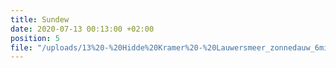 ```yaml
---
title: Sundew
date: 2020-07-13 00:13:00 +02:00
position: 5
file: "/uploads/13%20-%20Hidde%20Kramer%20-%20Lauwersmeer_zonnedauw_6min_Vol.mp3"
---
```


